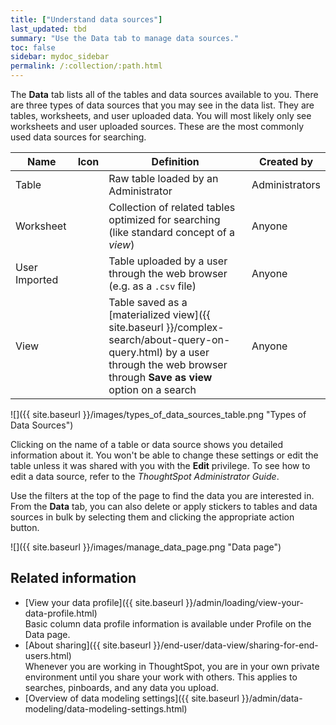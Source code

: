 ```yaml
---
title: ["Understand data sources"]
last_updated: tbd
summary: "Use the Data tab to manage data sources."
toc: false
sidebar: mydoc_sidebar
permalink: /:collection/:path.html
---
```

The **Data** tab lists all of the tables and data sources available to you. There are three types of data sources that you may see in the data list. They are tables, worksheets, and user uploaded data. You will most likely only see worksheets and user uploaded sources. These are the most commonly used data sources for searching.

| Name             | Icon           | Definition                                                       | Created by                |
| ---------------- | -------------- | -----------------------------------                              | ------------------------- |
| Table            |                | Raw table loaded by an Administrator                             | Administrators            |
| Worksheet        |                | Collection of related tables optimized for searching (like standard concept of a _view_) | Anyone |
| User Imported    |                | Table uploaded by a user through the web browser (e.g. as a `.csv` file) | Anyone |
| View             |                | Table saved as a [materialized view]({{ site.baseurl }}/complex-search/about-query-on-query.html) by a user through the web browser through **Save as view** option on a search | Anyone |


![]({{ site.baseurl }}/images/types_of_data_sources_table.png "Types of Data Sources")

Clicking on the name of a table or data source shows you detailed information
about it. You won't be able to change these settings or edit the table unless it
was shared with you with the **Edit** privilege. To see how to edit a data
source, refer to the _ThoughtSpot Administrator Guide_.

Use the filters at the top of the page to find the data you are interested in.
From the **Data** tab, you can also delete or apply stickers to tables and data
sources in bulk by selecting them and clicking the appropriate action button.

![]({{ site.baseurl }}/images/manage_data_page.png "Data page")


## Related information

-   [View your data profile]({{ site.baseurl }}/admin/loading/view-your-data-profile.html)  
Basic column data profile information is available under Profile on the Data page.
-   [About sharing]({{ site.baseurl }}/end-user/data-view/sharing-for-end-users.html)  
Whenever you are working in ThoughtSpot, you are in your own private environment
until you share your work with others. This applies to searches, pinboards, and
any data you upload.
- [Overview of data modeling settings]({{ site.baseurl }}/admin/data-modeling/data-modeling-settings.html)
